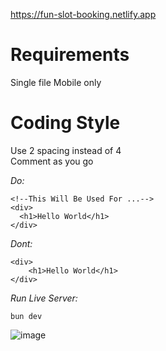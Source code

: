 https://fun-slot-booking.netlify.app

# Requirements
Single file
Mobile only

# Coding Style
Use 2 spacing instead of 4<br>
Comment as you go<br>

*Do:*
```
<!--This Will Be Used For ...-->
<div>
  <h1>Hello World</h1>
</div>
```

*Dont:*
```
<div>
    <h1>Hello World</h1>
</div>
```

*Run Live Server:*
```
bun dev
```

![image](https://github.com/user-attachments/assets/ef8442bc-056c-4698-9401-85cc1974d5bc)
